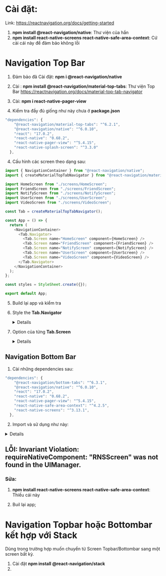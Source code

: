 # Cài đặt:

Link: https://reactnavigation.org/docs/getting-started

1. **npm install @react-navigation/native**: Thư viện của hắn
2. **npm install react-native-screens react-native-safe-area-context**: Cứ cài cái này để đảm bảo không lỗi

# Navigation Top Bar

1. Đảm bảo đã Cài đặt: **npm i @react-navigation/native**
2. Cài : **npm install @react-navigation/material-top-tabs**: Thư viện Top Bar https://reactnavigation.org/docs/material-top-tab-navigator

3. Cài: **npm i react-native-pager-view**

4. Kiểm tra đầy đủ giống như này chưa ở **package.json**

```js
"dependencies": {
    "@react-navigation/material-top-tabs": "^6.2.1",
    "@react-navigation/native": "^6.0.10",
    "react": "17.0.2",
    "react-native": "0.68.2",
    "react-native-pager-view": "^5.4.15",
    "react-native-splash-screen": "^3.3.0"
  },
```

4. Cấu hình các screen theo dạng sau:

```ts
import { NavigationContainer } from "@react-navigation/native";
import { createMaterialTopTabNavigator } from "@react-navigation/material-top-tabs";

import HomeScreen from "./screens/HomeScreen";
import FriendScreen from "./screens/FriendScreen";
import NotifyScreen from "./screens/NotifyScreen";
import UserScreen from "./screens/UserScreen";
import VideoScreen from "./screens/VideoScreen";

const Tab = createMaterialTopTabNavigator();

const App = () => {
  return (
    <NavigationContainer>
      <Tab.Navigator>
        <Tab.Screen name="HomeScreen" component={HomeScreen} />
        <Tab.Screen name="FriendScreen" component={FriendScreen} />
        <Tab.Screen name="NotifyScreen" component={NotifyScreen} />
        <Tab.Screen name="UserScreen" component={UserScreen} />
        <Tab.Screen name="VideoScreen" component={VideoScreen} />
      </Tab.Navigator>
    </NavigationContainer>
  );
};

const styles = StyleSheet.create({});

export default App;
```

5. Build lại app và kiểm tra

6. Style the **Tab.Navigator**

   <details>

   ```ts
   <Tab.Navigator
     initialRouteName="HomeScreen"
     screenOptions={{
       headerShown: false,
       tabBarActiveTintColor: "black", //màu chữ của từng tap
       tabBarLabelStyle: { fontSize: 12 }, // kích cỡ chữ của từng tab
       tabBarStyle: {
         backgroundColor: "white",
         borderRadius: 5,
         padding: 1,
       }, //style của cả tabBar
       tabBarPressColor: "#968f8f", // ấn vào thì đổi màu
       tabBarIconStyle: {
         // backgroundColor: 'white',
         borderRadius: 1,
         shadowRadius: 5,
       }, //màu nền của icon
       // lazy: true, //
       tabBarContentContainerStyle: { backgroundColor: "white", height: 50 }, // style của cả tabBar
       tabBarInactiveTintColor: { color: "yellow" },
       // tabBarIndicator: {color: 'yellow'},
       // tabBarScrollEnabled: true, // làm nó trở thành scroll theo chiều ngang
       tabBarIndicatorStyle: {
         backgroundColor: "blue",
       }, //màu của thanh trượt bên dưới icon
       tabBarItemStyle: { marginLeft: 10 }, // style cho từng tab một
     }}
   ></Tab.Navigator>
   ```

   </details>

7. Option của từng **Tab.Screen**
   <details>

   ```js

           <Tab.Screen
           name="HomeScreen"
           component={HomeScreen}
           options={{
               tabBarShowLabel: false, //ẩn tên của tab
               tabBarLabel: 'Home', // tên của tab hiển thị lên ui
               tabBarIcon: ({}) => (
               <MaterialCommunityIcons name="home" color={'blue'} size={25} />
               ),//thêm icon
               tabBarLabelStyle: {color: '#edb021', fontSize: 10},// màu của tên label
           }}

   ```

   <details>

## Navigation Bottom Bar

1. Cài những dependencies sau:

```js
"dependencies": {
    "@react-navigation/bottom-tabs": "^6.3.1",
    "@react-navigation/native": "^6.0.10",
    "react": "17.0.2",
    "react-native": "0.68.2",
    "react-native-pager-view": "^5.4.15",
    "react-native-safe-area-context": "^4.2.5",
    "react-native-screens": "^3.13.1",
  },
```

2. Import và sử dụng như này:

<details>

```js
import * as React from "react";
import { Text, View } from "react-native";
import { NavigationContainer } from "@react-navigation/native";
import { createBottomTabNavigator } from "@react-navigation/bottom-tabs";

function HomeScreen() {
  return (
    <View style={{ flex: 1, justifyContent: "center", alignItems: "center" }}>
      <Text>Home!</Text>
    </View>
  );
}

function SettingsScreen() {
  return (
    <View style={{ flex: 1, justifyContent: "center", alignItems: "center" }}>
      <Text>Settings!</Text>
    </View>
  );
}

const Tab = createBottomTabNavigator();

function MyTabs() {
  return (
    <Tab.Navigator>
      <Tab.Screen name="Home" component={HomeScreen} />
      <Tab.Screen name="Settings" component={SettingsScreen} />
    </Tab.Navigator>
  );
}

export default function App() {
  return (
    <NavigationContainer>
      <MyTabs />
    </NavigationContainer>
  );
}
```

</details>

## LỖI: Invariant Violation: requireNativeComponent: "RNSScreen" was not found in the UIManager.

### Sửa:

1. **npm install react-native-screens react-native-safe-area-context**: Thiếu cái này

2. Buil lại app;

# Navigation Topbar hoặc Bottombar kết hợp với Stack

Dùng trong trường hợp muốn chuyển từ Screen Topbar/Bottombar sang một screen bất kỳ.

1. Cài đặt **npm install @react-navigation/stack**
2.
